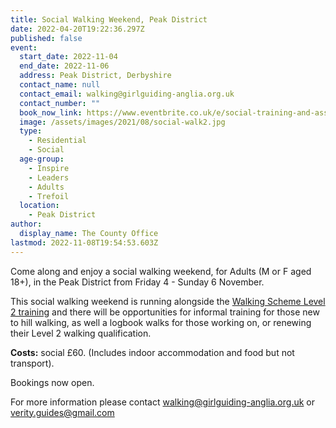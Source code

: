```yaml
---
title: Social Walking Weekend, Peak District
date: 2022-04-20T19:22:36.297Z
published: false
event:
  start_date: 2022-11-04
  end_date: 2022-11-06
  address: Peak District, Derbyshire
  contact_name: null
  contact_email: walking@girlguiding-anglia.org.uk
  contact_number: ""
  book_now_link: https://www.eventbrite.co.uk/e/social-training-and-assessed-walking-weekend-tickets-360305251707?dm_i=440O,1CFV8,5WEL9G,67XK9,1
  image: /assets/images/2021/08/social-walk2.jpg
  type:
    - Residential
    - Social
  age-group:
    - Inspire
    - Leaders
    - Adults
    - Trefoil
  location:
    - Peak District
author:
  display_name: The County Office
lastmod: 2022-11-08T19:54:53.603Z
---
```

Come along and enjoy a social walking weekend, for Adults (M or F aged 18+), in the Peak District from Friday 4 - Sunday 6 November.

This social walking weekend is running alongside the [Walking Scheme Level 2 training](/training/level-2-walking-peak-district/) and there will be opportunities for ​informal training for those new to hill walking, as well a logbook walks for those working on, or renewing their Level 2 walking qualification.

**Costs:** social £60. (Includes indoor accommodation and food but not transport).

Bookings now open.

For more information please contact <walking@girlguiding-anglia.org.uk> or <verity.guides@gmail.com>
